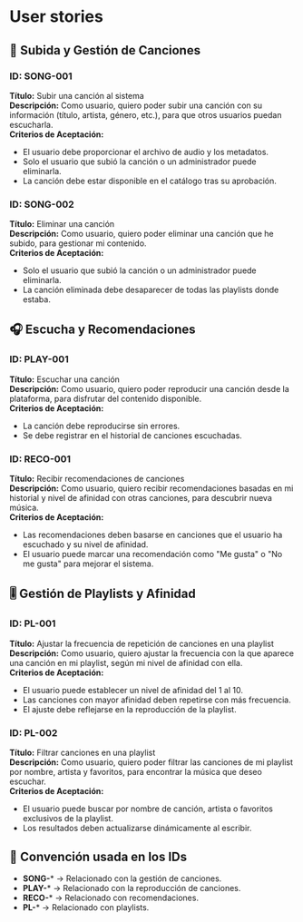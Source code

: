 # User stories

## 🎵 Subida y Gestión de Canciones

### ID: SONG-001
**Título:** Subir una canción al sistema  
**Descripción:** Como usuario, quiero poder subir una canción con su información (título, artista, género, etc.), para que otros usuarios puedan escucharla.  
**Criterios de Aceptación:**  
- El usuario debe proporcionar el archivo de audio y los metadatos.  
- Solo el usuario que subió la canción o un administrador puede eliminarla.  
- La canción debe estar disponible en el catálogo tras su aprobación.  

### ID: SONG-002
**Título:** Eliminar una canción  
**Descripción:** Como usuario, quiero poder eliminar una canción que he subido, para gestionar mi contenido.  
**Criterios de Aceptación:**  
- Solo el usuario que subió la canción o un administrador puede eliminarla.  
- La canción eliminada debe desaparecer de todas las playlists donde estaba.  

## 🎧 Escucha y Recomendaciones

### ID: PLAY-001
**Título:** Escuchar una canción  
**Descripción:** Como usuario, quiero poder reproducir una canción desde la plataforma, para disfrutar del contenido disponible.  
**Criterios de Aceptación:**  
- La canción debe reproducirse sin errores.  
- Se debe registrar en el historial de canciones escuchadas.  

### ID: RECO-001
**Título:** Recibir recomendaciones de canciones  
**Descripción:** Como usuario, quiero recibir recomendaciones basadas en mi historial y nivel de afinidad con otras canciones, para descubrir nueva música.  
**Criterios de Aceptación:**  
- Las recomendaciones deben basarse en canciones que el usuario ha escuchado y su nivel de afinidad.  
- El usuario puede marcar una recomendación como "Me gusta" o "No me gusta" para mejorar el sistema.  

## 🎚 Gestión de Playlists y Afinidad

### ID: PL-001
**Título:** Ajustar la frecuencia de repetición de canciones en una playlist  
**Descripción:** Como usuario, quiero ajustar la frecuencia con la que aparece una canción en mi playlist, según mi nivel de afinidad con ella.  
**Criterios de Aceptación:**  
- El usuario puede establecer un nivel de afinidad del 1 al 10.  
- Las canciones con mayor afinidad deben repetirse con más frecuencia.  
- El ajuste debe reflejarse en la reproducción de la playlist.  

### ID: PL-002
**Título:** Filtrar canciones en una playlist  
**Descripción:** Como usuario, quiero poder filtrar las canciones de mi playlist por nombre, artista y favoritos, para encontrar la música que deseo escuchar.  
**Criterios de Aceptación:**  
- El usuario puede buscar por nombre de canción, artista o favoritos exclusivos de la playlist.  
- Los resultados deben actualizarse dinámicamente al escribir.  

## 🔹 Convención usada en los IDs

- **SONG-*** → Relacionado con la gestión de canciones.  
- **PLAY-*** → Relacionado con la reproducción de canciones.  
- **RECO-*** → Relacionado con recomendaciones.  
- **PL-*** → Relacionado con playlists.
